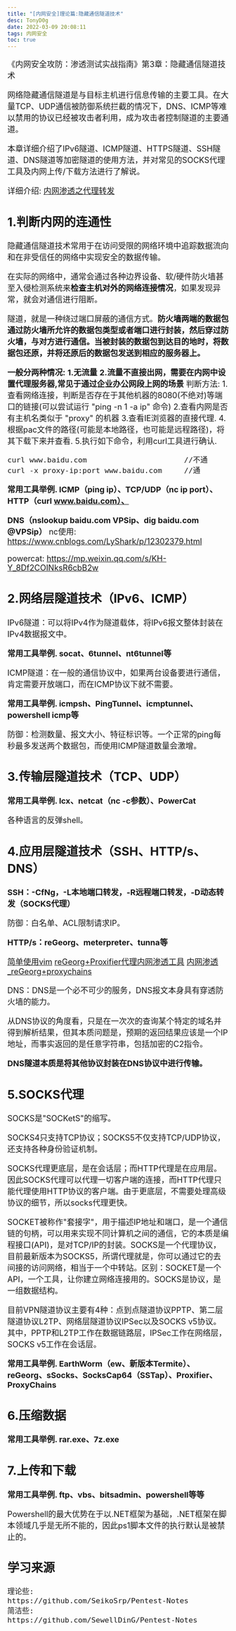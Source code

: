 ```yaml
---
title: "[内网安全]理论篇:隐藏通信隧道技术"
desc: TonyD0g
date: 2022-03-09 20:08:11
tags: 内网安全
toc: true
---
```

<font size=4 >

<!-- more -->

《内网安全攻防：渗透测试实战指南》第3章：隐藏通信隧道技术

网络隐藏通信隧道是与目标主机进行信息传输的主要工具。在大量TCP、UDP通信被防御系统拦截的情况下，DNS、ICMP等难以禁用的协议已经被攻击者利用，成为攻击者控制隧道的主要通道。

本章详细介绍了IPv6隧道、ICMP隧道、HTTPS隧道、SSH隧道、DNS隧道等加密隧道的使用方法，并对常见的SOCKS代理工具及内网上传/下载方法进行了解说。

详细介绍:
[内网渗透之代理转发]()

## 1.判断内网的连通性

隐藏通信隧道技术常用于在访问受限的网络环境中追踪数据流向和在非受信任的网络中实现安全的数据传输。

在实际的网络中，通常会通过各种边界设备、软/硬件防火墙甚至入侵检测系统来**检查主机对外的网络连接情况**，如果发现异常，就会对通信进行阻断。

隧道，就是一种绕过端口屏蔽的通信方式。**防火墙两端的数据包通过防火墙所允许的数据包类型或者端口进行封装，然后穿过防火墙，与对方进行通信。当被封装的数据包到达目的地时，将数据包还原，并将还原后的数据包发送到相应的服务器上。**

**一般分两种情况:**
**1.无流量**
**2.流量不直接出网，需要在内网中设置代理服务器,常见于通过企业办公网段上网的场景**
判断方法:
1.查看网络连接，判断是否存在于其他机器的8080(不绝对)等端口的链接(可以尝试运行 "ping -n 1 -a ip" 命令)
2.查看内网是否有主机名类似于 "proxy" 的机器
3.查看IE浏览器的直接代理.
4.根据pac文件的路径(可能是本地路径，也可能是远程路径)，将其下载下来并查看.
5.执行如下命令，利用curl工具进行确认.
```
curl www.baidu.com                      //不通
curl -x proxy-ip:port www.baidu.com     //通
```

**常用工具举例. ICMP（ping ip）、TCP/UDP（nc ip port）、HTTP（curl www.baidu.com）、**

**DNS（nslookup baidu.com VPSip、dig baidu.com @VPSip）**
nc使用:
https://www.cnblogs.com/LyShark/p/12302379.html

powercat:
https://mp.weixin.qq.com/s/KH-Y_8Df2COINksR6cbB2w



## 2.网络层隧道技术（IPv6、ICMP）

IPv6隧道：可以将IPv4作为隧道载体，将IPv6报文整体封装在IPv4数据报文中。

**常用工具举例. socat、6tunnel、nt6tunnel等**

ICMP隧道：在一般的通信协议中，如果两台设备要进行通信，肯定需要开放端口，而在ICMP协议下就不需要。

**常用工具举例. icmpsh、PingTunnel、icmptunnel、powershell icmp等**

防御：检测数量、报文大小、特征标识等。一个正常的ping每秒最多发送两个数据包，而使用ICMP隧道数量会激增。

## 3.传输层隧道技术（TCP、UDP）

**常用工具举例. lcx、netcat（nc -c参数）、PowerCat**

各种语言的反弹shell。

## 4.应用层隧道技术（SSH、HTTP/s、DNS）

**SSH：-CfNg，-L本地端口转发，-R远程端口转发，-D动态转发（SOCKS代理）**

防御：白名单、ACL限制请求IP。

**HTTP/s：reGeorg、meterpreter、tunna等**

[简单使用vim](https://zhuanlan.zhihu.com/p/30571456)
[reGeorg+Proxifier代理内网渗透工具](https://www.freebuf.com/articles/system/248246.html)
[内网渗透_reGeorg+proxychains](https://www.cnblogs.com/FSHOU/p/12523912.html)

DNS：DNS是一个必不可少的服务，DNS报文本身具有穿透防火墙的能力。

从DNS协议的角度看，只是在一次次的查询某个特定的域名并得到解析结果，但其本质问题是，预期的返回结果应该是一个IP地址，而事实返回的是任意字符串，包括加密的C2指令。

**DNS隧道本质是将其他协议封装在DNS协议中进行传输。**

## 5.SOCKS代理

SOCKS是"SOCKetS"的缩写。

SOCKS4只支持TCP协议；SOCKS5不仅支持TCP/UDP协议，还支持各种身份验证机制。

SOCKS代理更底层，是在会话层；而HTTP代理是在应用层。因此SOCKS代理可以代理一切客户端的连接，而HTTP代理只能代理使用HTTP协议的客户端。由于更底层，不需要处理高级协议的细节，所以socks代理更快。

SOCKET被称作"套接字"，用于描述IP地址和端口，是一个通信链的句柄，可以用来实现不同计算机之间的通信，它的本质是编程接口(API)，是对TCP/IP的封装。SOCKS是一个代理协议，目前最新版本为SOCKS5，所谓代理就是，你可以通过它的去间接的访问网络，相当于一个中转站。区别：SOCKET是一个API，一个工具，让你建立网络连接用的。SOCKS是协议，是一组数据结构。

目前VPN隧道协议主要有4种：点到点隧道协议PPTP、第二层隧道协议L2TP、网络层隧道协议IPSec以及SOCKS v5协议。其中，PPTP和L2TP工作在数据链路层，IPSec工作在网络层，SOCKS v5工作在会话层。

**常用工具举例. EarthWorm（ew、新版本Termite）、reGeorg、sSocks、SocksCap64（SSTap）、Proxifier、ProxyChains**

## 6.压缩数据

**常用工具举例. rar.exe、7z.exe**

## 7.上传和下载

**常用工具举例. ftp、vbs、bitsadmin、powershell等等**

Powershell的最大优势在于以.NET框架为基础，.NET框架在脚本领域几乎是无所不能的，因此ps1脚本文件的执行默认是被禁止的。

## 学习来源
```
理论些:
https://github.com/SeikoSrp/Pentest-Notes
简洁些:
https://github.com/SewellDinG/Pentest-Notes
```
</font>
